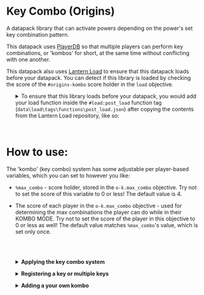 # Key Combo (Origins)
A datapack library that can activate powers depending on the power's set key combination pattern.
<br>

This datapack uses [PlayerDB](https://github.com/rx-modules/PlayerDB) so that multiple players can perform key combinations, or 'kombos' for short, at the same time without conflicting with one another.
<br>

This datapack also uses [Lantern Load](https://github.com/LanternMC/Load) to ensure that this datapack loads before your datapack. You can detect if this library is loaded by checking the score of the `#origins-kombo` score holder in the `load` objective. 
<br>



<ol>
<details>
<summary>To ensure that this library loads before your datapack, you would add your load function inside the <code>#load:post_load</code> function tag (<code>data\load\tags\functions\post_load.json</code>) after copying the contents from the Lantern Load repository, like so:</summary>

```json
{
    "values": [
        "{namespace}:path/to/function"
    ]
}
```

</details>
</ol>
<br>

# How to use:
The 'kombo' (key combo) system has some adjustable per player-based variables, which you can set to however you like:
<br>

* `%max_combo` - score holder, stored in the `o-k.max_combo` objective. Try not to set the score of this variable to 0 or less! The default value is 4.

* The score of each player in the `o-k.max_combo` objective - used for determining the max combinations the player can do while in their KOMBO MODE. Try not to set the score of the player in this objective to 0 or less as well! The default value matches `%max_combo`'s value, which is set only once.
<br>
<br>

<ol>
<details>
<summary><b>Applying the key combo system</b></summary>
We would first need to add the <code>origins-kombo:internal</code> power into the <code>"powers"</code> list of an origin for the whole key combo system to work. This power is used for checking if the player has reached its max combo, reached its cast timeout limit, etc.
<br>
<br>

<ol>
<details>
<summary>Here's an example origin; and this is how its <code>"powers"</code> list would look like in order to use the key combo system:</summary>

```json
{
    "powers": [
        "origins-kombo:internal"
    ],
    "icon": {
        "item": "minecraft:bedrock"
    },
    "unchoosable": true,
    "order": 0,
    "impact": 0,
    "name": "EXAMPLE",
    "description": " "
}
```

</details>
</ol>
<br>

</details>
</ol>

<ol>
<details>
<summary><b>Registering a key or multiple keys</b></summary>
In order to perform a kombo, you must first register at least two keys into the origin.
<br>
<br>

Registering a key should be as simple as adding a power to your origin. These pre-made powers are used for appending a string in the storage entry of the player added by PlayerDB, which is then used for checking for a certain key combination pattern.
<br>


<ol>
<details>
<summary>In the example origin, we'll be registering multiple keys: the primary, and the secondary ability keys. This is how the <code>"powers"</code> list of the origin would look like:</summary>

```json
{
    "powers": [
        "origins-kombo:internal",

        "origins-kombo:key/origins/primary_active",
        "origins-kombo:key/origins/secondary_active"
    ],
    "icon": {
        "item": "minecraft:bedrock"
    },
    "unchoosable": true,
    "order": 0,
    "impact": 0,
    "name": "EXAMPLE",
    "description": " "
}
```

</details>
</ol>
<br>


</details>
</ol>

<ol>
<details>
<summary><b>Adding a your own kombo</b></summary>
To add a kombo, we must first get the input data of the player in their storage entry added by PlayerDB. 
<br>
<br>

We can do so by running the <code>rx.playerdb:api/get_self</code> function. Afterwards, we would check for the pattern by setting the <code>playerdb.player.data.origins-kombo.check</code> NBT path in the `rx:io` storage as the set pattern we wish to use. 
<br>

Using the <code>origins:if_else</code> meta action, we can run different entity actions depending on the result. We'll then use the <code>origins:command</code> entity condition type to modify the said target NBT path in the said storage, which would store the result of the ran command which we can then use to compare it to a number. 
<br>

We'll be comparing the stored result to 0 to check if the command is run successfully or not. If the command is ran successfully, we'll run the <code>origins-kombo:internal/cast_fail</code> function to indicate that the casting for the kombo has failed. If the command is ran unsuccessfully, we'll run the <code>origins-kombo:internal/cast_success</code> function to indicate that the casting for the kombo has succeed, you can also run any kind of entity action you wish just after running the said function as long as its inside the `"actions"` list of the `origins:and` meta action inside the `"if_action"` object, like `origins:trigger_cooldown` for example.
<br>

The reason why we're doing it the opposite way is due to how setting an already existing value works. If the NBT already has the same value, the command will not run, therefore, getting the result of 0. If the NBT has a different value, the command will then run, therefore, getting the result of 1. 
<br>
<br>

<ol>
<details>
<summary>Here's an example kombo that will run a <code>/tellraw</code> command if one would press the primary ability button 4 times:
<br>
(one must press either the primary, or secondary ability buttons beforehand to enable "kombo mode")</summary>

```json
{
    "type": "origins:action_over_time",
    "interval": 1,
    "rising_action": {
        "type": "origins:and",
        "actions": [
            {
                "type": "origins:execute_command",
                "command": "function rx.playerdb:api/get_self"
            },
            {
                "type": "origins:if_else",
                "condition": {
                    "type": "origins:command",
                    "command": "data modify storage rx:io playerdb.player.data.origins-kombo.check set value [\"key.origins.primary_active\", \"key.origins.primary_active\", \"key.origins.primary_active\", \"key.origins.primary_active\"]",
                    "comparison": "==",
                    "compare_to": 0
                },
                "if_action": {
                    "type": "origins:and",
                    "actions": [
                        {
                            "type": "origins:execute_command",
                            "command": "function origins-kombo:internal/cast_success"
                        },
                        {
                            "type": "origins:execute_command",
                            "command": "tellraw @a {\"translate\": \"%s casted \\\"Simple Kombo\\\"!\", \"color\": \"yellow\", \"with\": [{\"selector\": \"@s\", \"color\": \"green\"}]}"
                        }
                    ]
                },
                "else_action": {
                    "type": "origins:execute_command",
                    "command": "function origins-kombo:internal/cast_fail"
                }
            }
        ]
    },
    "condition": {
        "type": "origins:command",
        "command": "scoreboard players get @s o-k.max_combo.r",
        "comparison": "==",
        "compare_to": 1
    }
}
```

</details>
</ol>
<br>

<ol>
<details>
<summary>We would then reference the example kombo in the example origin's <code>"powers"</code> list, like so:</summary>

```json
{
    "powers": [
        "origins-kombo:internal",

        "origins-kombo:key/origins/primary_active",
        "origins-kombo:key/origins/secondary_active",
        
        "origins-kombo-example:kombos/simple"
    ],
    "icon": {
        "item": "minecraft:bedrock"
    },
    "unchoosable": true,
    "order": 0,
    "impact": 0,
    "name": "EXAMPLE",
    "description": " "
}
```

</details>
</ol>
<br>

You can visit [this branch](https://github.com/eggohito/origins-kombo/tree/example/data/origins-kombo-example/powers/kombos) to see all the example to use as a guide for creating your own kombo. 

</details>
</ol>
